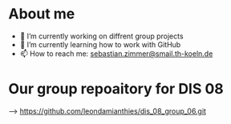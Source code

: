 # About me 

- 🔭 I’m currently working on diffrent group projects 
- 🌱 I’m currently learning how to work with GitHub 
- 📫 How to reach me: sebastian.zimmer@smail.th-koeln.de

# Our group repoaitory for DIS 08
--> https://github.com/leondamianthies/dis_08_group_06.git 
